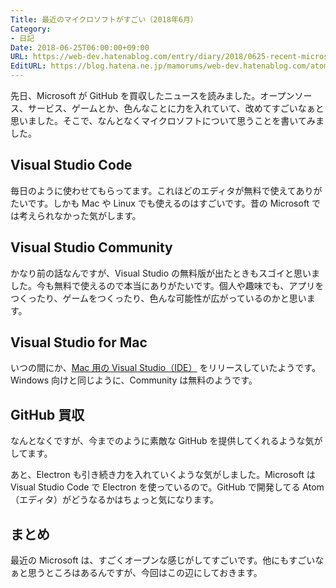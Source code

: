 ```yaml
---
Title: 最近のマイクロソフトがすごい（2018年6月）
Category:
- 日記
Date: 2018-06-25T06:00:00+09:00
URL: https://web-dev.hatenablog.com/entry/diary/2018/0625-recent-microsoft-is-amazing
EditURL: https://blog.hatena.ne.jp/mamorums/web-dev.hatenablog.com/atom/entry/17391345971654319730
---
```


先日、Microsoft が GitHub を買収したニュースを読みました。オープンソース、サービス、ゲームとか、色んなことに力を入れていて、改めてすごいなぁと思いました。そこで、なんとなくマイクロソフトについて思うことを書いてみました。


## Visual Studio Code
毎日のように使わせてもらってます。これほどのエディタが無料で使えてありがたいです。しかも Mac や Linux でも使えるのはすごいです。昔の Microsoft では考えられなかった気がします。


## Visual Studio Community
かなり前の話なんですが、Visual Studio の無料版が出たときもスゴイと思いました。今も無料で使えるので本当にありがたいです。個人や趣味でも、アプリをつくったり、ゲームをつくったり、色んな可能性が広がっているのかと思います。


## Visual Studio for Mac
いつの間にか、[Mac 用の Visual Studio（IDE）](https://www.visualstudio.com/ja/vs/mac/) をリリースしていたようです。Windows 向けと同じように、Community は無料のようです。


## GitHub 買収
なんとなくですが、今までのように素敵な GitHub を提供してくれるような気がしてます。

あと、Electron も引き続き力を入れていくような気がしました。Microsoft は Visual Studio Code で Electron を使っているので。GitHub で開発してる Atom（エディタ）がどうなるかはちょっと気になります。


## まとめ
最近の Microsoft は、すごくオープンな感じがしてすごいです。他にもすごいなぁと思うところはあるんですが、今回はこの辺にしておきます。
